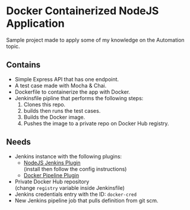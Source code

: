 # Docker Containerized NodeJS Application
Sample project made to apply some of my knowledge on the Automation topic.

## Contains
  - Simple Express API that has one endpoint.
  - A test case made with Mocha & Chai.
  - Dockerfile to containerize the app with Docker.
  - Jenkinsfile pipline that performs the following steps:
    1. Clones this repo.
    2. builds then runs the test cases.
    3. Builds the Docker image.
    4. Pushes the image to a private repo on Docker Hub registry.

## Needs
  - Jenkins instance with the following plugins:
    - [NodeJS Jenkins Plugin](https://plugins.jenkins.io/nodejs/)
    <br>(install then follow the config instructions)
    - [Docker Pipeline Plugin](https://plugins.jenkins.io/docker-workflow/)
  - Private Docker Hub repository
    <br>(change ```registry``` variable inside Jenkinsfile)
  - Jenkins credentials entry with the ID: ```docker-cred```
  - New Jenkins pipeline job that pulls definition from git scm.

